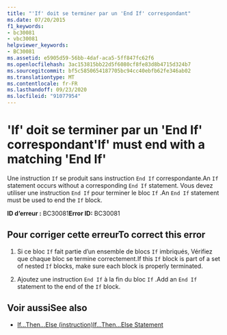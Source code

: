 ```yaml
---
title: "'If' doit se terminer par un 'End If' correspondant"
ms.date: 07/20/2015
f1_keywords:
- bc30081
- vbc30081
helpviewer_keywords:
- BC30081
ms.assetid: e5905d59-56bb-4daf-aca5-5ff847fc62f6
ms.openlocfilehash: 3ac153815bb22d5f6080cf8fe83d8b4715d324b7
ms.sourcegitcommit: bf5c5850654187705bc94cc40ebfb62fe346ab02
ms.translationtype: MT
ms.contentlocale: fr-FR
ms.lasthandoff: 09/23/2020
ms.locfileid: "91077954"
---
```

# <a name="if-must-end-with-a-matching-end-if"></a><span data-ttu-id="1440e-102">'If' doit se terminer par un 'End If' correspondant</span><span class="sxs-lookup"><span data-stu-id="1440e-102">'If' must end with a matching 'End If'</span></span>

<span data-ttu-id="1440e-103">Une instruction `If` se produit sans instruction `End If` correspondante.</span><span class="sxs-lookup"><span data-stu-id="1440e-103">An `If` statement occurs without a corresponding `End If` statement.</span></span> <span data-ttu-id="1440e-104">Vous devez utiliser une instruction `End If` pour terminer le bloc `If` .</span><span class="sxs-lookup"><span data-stu-id="1440e-104">An `End If` statement must be used to end the `If` block.</span></span>  
  
 <span data-ttu-id="1440e-105">**ID d’erreur :** BC30081</span><span class="sxs-lookup"><span data-stu-id="1440e-105">**Error ID:** BC30081</span></span>  
  
## <a name="to-correct-this-error"></a><span data-ttu-id="1440e-106">Pour corriger cette erreur</span><span class="sxs-lookup"><span data-stu-id="1440e-106">To correct this error</span></span>  
  
1. <span data-ttu-id="1440e-107">Si ce bloc `If` fait partie d’un ensemble de blocs `If` imbriqués, Vérifiez que chaque bloc se termine correctement.</span><span class="sxs-lookup"><span data-stu-id="1440e-107">If this `If` block is part of a set of nested `If` blocks, make sure each block is properly terminated.</span></span>  
  
2. <span data-ttu-id="1440e-108">Ajoutez une instruction `End If` à la fin du bloc `If` .</span><span class="sxs-lookup"><span data-stu-id="1440e-108">Add an `End If` statement to the end of the `If` block.</span></span>  
  
## <a name="see-also"></a><span data-ttu-id="1440e-109">Voir aussi</span><span class="sxs-lookup"><span data-stu-id="1440e-109">See also</span></span>

- [<span data-ttu-id="1440e-110">If...Then...Else (instruction)</span><span class="sxs-lookup"><span data-stu-id="1440e-110">If...Then...Else Statement</span></span>](../language-reference/statements/if-then-else-statement.md)
